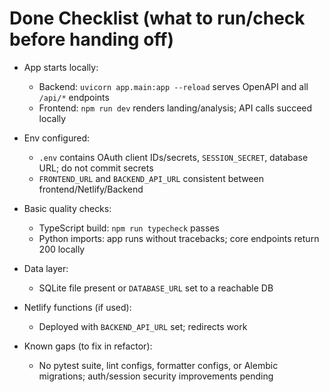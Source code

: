 # Done Checklist (what to run/check before handing off)

- App starts locally:
  - Backend: `uvicorn app.main:app --reload` serves OpenAPI and all `/api/*` endpoints
  - Frontend: `npm run dev` renders landing/analysis; API calls succeed locally

- Env configured:
  - `.env` contains OAuth client IDs/secrets, `SESSION_SECRET`, database URL; do not commit secrets
  - `FRONTEND_URL` and `BACKEND_API_URL` consistent between frontend/Netlify/Backend

- Basic quality checks:
  - TypeScript build: `npm run typecheck` passes
  - Python imports: app runs without tracebacks; core endpoints return 200 locally

- Data layer:
  - SQLite file present or `DATABASE_URL` set to a reachable DB

- Netlify functions (if used):
  - Deployed with `BACKEND_API_URL` set; redirects work

- Known gaps (to fix in refactor):
  - No pytest suite, lint configs, formatter configs, or Alembic migrations; auth/session security improvements pending